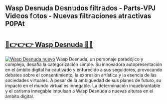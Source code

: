 ## Wasp Desnuda D𝚎sn𝚞dos filtr𝚊dos - Parts-VPJ Vid𝚎os f𝚘tos - N𝚞evas filtr𝚊ciones atr𝚊ctivas P0PAt

# <h2><a href="http://mbc3kpb.tromn.icu/?c=Wasp+Desnuda">🔗👉👉👉 Wasp Desnuda 🔗🔗</a></h2>

[![Wasp Desnuda nuevo](https://i.imgur.com/pEAQMta.gif)](http://mbc3kpb.tromn.icu/?c=Wasp+Desnuda)
Wasp Desnuda, un personaje paradójico y complejo, desafía la categorización simple. Su innovadora autopresentación en el ámbito digital ha cautivado y enfurecido a sus seguidores, provocando debates sobre el consentimiento, la expresión artística y la esencia de las sociedades virtuales. A pesar de la ambigüedad de sus planes de futuro, su impacto en el mundo virtual es innegable. La determinación inquebrantable y el carisma innegable impulsan a Wasp Desnuda a nuevas alturas en el ámbito digital.
